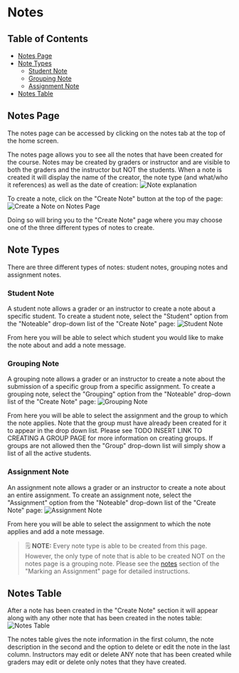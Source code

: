 # Notes

## Table of Contents
 - [Notes Page](notes-page)
 - [Note Types](note-types)
     - [Student Note](student-note)
     - [Grouping Note](grouping-note)
     - [Assignment Note](assignment-note)
 - [Notes Table](notes-table)

## Notes Page
The notes page can be accessed by clicking on the notes tab at the top of the home screen.

The notes page allows you to see all the notes that have been created for the course. Notes may be created by graders or instructor and are visible to both the graders and the instructor but NOT the students. When a note is created it will display the name of the creator, the note type (and what/who it references) as well as the date of creation:
![Note explanation](images/note-note-breakdown.png)

To create a note, click on the "Create Note" button at the top of the page:
![Create a Note on Notes Page](images/note-create.png)

Doing so will bring you to the "Create Note" page where you may choose one of the three different types of notes to create.

## Note Types
There are three different types of notes: student notes, grouping notes and assignment notes.

### Student Note
A student note allows a grader or an instructor to create a note about a specific student. To create a student note, select the "Student" option from the "Noteable" drop-down list of the "Create Note" page:
![Student Note](images/note-form.png)

From here you will be able to select which student you would like to make the note about and add a note message.

### Grouping Note
A grouping note allows a grader or an instructor to create a note about the submission of a specific group from a specific assignment. To create a grouping note, select the "Grouping" option from the "Noteable" drop-down list of the "Create Note" page:
![Grouping Note](images/note-form-group.png)

From here you will be able to select the assignment and the group to which the note applies. Note that the group must have already been created for it to appear in the drop down list. Please see TODO INSERT LINK TO CREATING A GROUP PAGE for more information on creating groups. If groups are not allowed then the "Group" drop-down list will simply show a list of all the active students.

### Assignment Note
An assignment note allows a grader or an instructor to create a note about an entire assignment. To create an assignment note, select the "Assignment" option from the "Noteable" drop-down list of the "Create Note" page:
![Assignment Note](images/note-form-assignment.png)

From here you will be able to select the assignment to which the note applies and add a note message.

> :spiral_notepad: **NOTE:** Every note type is able to be created from this page. However, the only type of note that is able to be created NOT on the notes page is a grouping note. Please see the [notes](Instructor-Guide--Assignments--Marking--Grading-View.md#notes) section of the "Marking an Assignment" page for detailed instructions.

## Notes Table
After a note has been created in the "Create Note" section it will appear along with any other note that has been created in the notes table:
![Notes Table](images/note-table.png)

The notes table gives the note information in the first column, the note description in the second and the option to delete or edit the note in the last column. Instructors may edit or delete ANY note that has been created while graders may edit or delete only notes that they have created.
